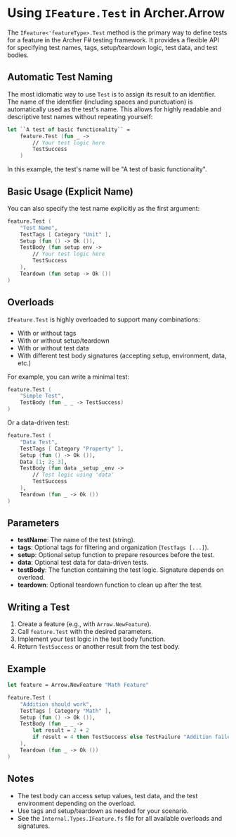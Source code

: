 
# Using `IFeature.Test` in Archer.Arrow

The `IFeature<'featureType>.Test` method is the primary way to define tests for a feature in the Archer F# testing framework. It provides a flexible API for specifying test names, tags, setup/teardown logic, test data, and test bodies.

## Automatic Test Naming

The most idiomatic way to use `Test` is to assign its result to an identifier. The name of the identifier (including spaces and punctuation) is automatically used as the test's name. This allows for highly readable and descriptive test names without repeating yourself:

```fsharp
let ``A test of basic functionality`` =
    feature.Test (fun _ ->
        // Your test logic here
        TestSuccess
    )
```

In this example, the test's name will be "A test of basic functionality".


## Basic Usage (Explicit Name)

You can also specify the test name explicitly as the first argument:

```fsharp
feature.Test (
    "Test Name",
    TestTags [ Category "Unit" ],
    Setup (fun () -> Ok ()),
    TestBody (fun setup env ->
        // Your test logic here
        TestSuccess
    ),
    Teardown (fun setup -> Ok ())
)
```

## Overloads

`IFeature.Test` is highly overloaded to support many combinations:
- With or without tags
- With or without setup/teardown
- With or without test data
- With different test body signatures (accepting setup, environment, data, etc.)

For example, you can write a minimal test:

```fsharp
feature.Test (
    "Simple Test",
    TestBody (fun _ _ -> TestSuccess)
)
```

Or a data-driven test:

```fsharp
feature.Test (
    "Data Test",
    TestTags [ Category "Property" ],
    Setup (fun () -> Ok ()),
    Data [1; 2; 3],
    TestBody (fun data _setup _env ->
        // Test logic using 'data'
        TestSuccess
    ),
    Teardown (fun _ -> Ok ())
)
```

## Parameters
- **testName**: The name of the test (string).
- **tags**: Optional tags for filtering and organization (`TestTags [...]`).
- **setup**: Optional setup function to prepare resources before the test.
- **data**: Optional test data for data-driven tests.
- **testBody**: The function containing the test logic. Signature depends on overload.
- **teardown**: Optional teardown function to clean up after the test.

## Writing a Test
1. Create a feature (e.g., with `Arrow.NewFeature`).
2. Call `feature.Test` with the desired parameters.
3. Implement your test logic in the test body function.
4. Return `TestSuccess` or another result from the test body.

## Example
```fsharp
let feature = Arrow.NewFeature "Math Feature"

feature.Test (
    "Addition should work",
    TestTags [ Category "Math" ],
    Setup (fun () -> Ok ()),
    TestBody (fun _ _ ->
        let result = 2 + 2
        if result = 4 then TestSuccess else TestFailure "Addition failed"
    ),
    Teardown (fun _ -> Ok ())
)
```

## Notes
- The test body can access setup values, test data, and the test environment depending on the overload.
- Use tags and setup/teardown as needed for your scenario.
- See the `Internal.Types.IFeature.fs` file for all available overloads and signatures.
